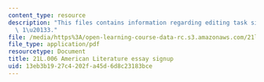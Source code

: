 ```yaml
---
content_type: resource
description: "This files contains information regarding editing task signup for essays\
  \ 1\u20133."
file: /media/https%3A/open-learning-course-data-rc.s3.amazonaws.com/21l-006-american-literature-spring-2013/13eb3b1927c4202fa45d6d8c23183bce_MIT21L_006S13_essaysignup.pdf
file_type: application/pdf
resourcetype: Document
title: 21L.006 American Literature essay signup
uid: 13eb3b19-27c4-202f-a45d-6d8c23183bce
---
```

